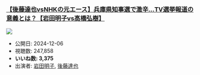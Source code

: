 ### [【後藤達也vsNHKの元エース】兵庫県知事選で激辛…TV選挙報道の意義とは？【岩田明子vs高橋弘樹】](https://www.youtube.com/watch?v=wg5EJxMWk_s)
[![](https://img.youtube.com/vi/wg5EJxMWk_s/sddefault.jpg)](https://www.youtube.com/watch?v=wg5EJxMWk_s)
-   公開日: 2024-12-06
-   視聴数: 247,858
-   **いいね数: 3,375**
-   出演者: [岩田明子](/rehacq_fan/people/岩田明子 "wikilink"), [後藤達也](/rehacq_fan/people/後藤達也 "wikilink")
